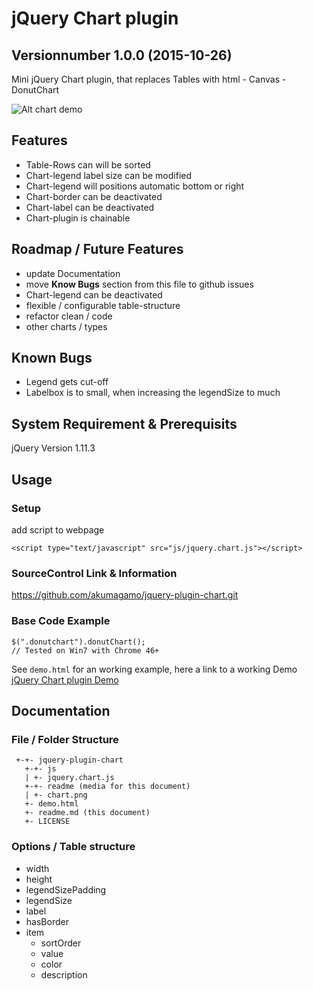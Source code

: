 # jQuery Chart plugin
## Versionnumber 1.0.0 (2015-10-26) 
Mini jQuery Chart plugin, that replaces Tables with html - Canvas - DonutChart

![Alt chart demo](/path/to/img.jpg "Chart Demo")  

## Features
* Table-Rows can will be sorted
* Chart-legend label size can be modified
* Chart-legend will positions automatic bottom or right
* Chart-border can be deactivated
* Chart-label can be deactivated
* Chart-plugin is chainable

## Roadmap / Future Features
* update Documentation
* move **Know Bugs** section from this file to github issues
* Chart-legend can be deactivated
* flexible / configurable table-structure
* refactor clean / code
* other charts / types

## Known Bugs
* Legend gets cut-off 
* Labelbox is to small, when increasing the legendSize to much

## System Requirement & Prerequisits
jQuery Version 1.11.3

## Usage

### Setup
add script to webpage
    
	<script type="text/javascript" src="js/jquery.chart.js"></script>

### SourceControl Link & Information
https://github.com/akumagamo/jquery-plugin-chart.git

### Base Code Example

	$(".donutchart").donutChart();
	// Tested on Win7 with Chrome 46+

See ```demo.html``` for an working example, here a link to a working Demo [jQuery Chart plugin Demo](https://rawgit.com/akumagamo/jquery-plugin-chart/master/demo.html)

## Documentation

### File / Folder Structure 
     +-+- jquery-plugin-chart
	   +-+- js
	   | +- jquery.chart.js
       +-+- readme (media for this document)
       | +- chart.png
	   +- demo.html
       +- readme.md (this document)
	   +- LICENSE 
	  
### Options / Table structure
* width
* height
* legendSizePadding
* legendSize
* label
* hasBorder
* item
    * sortOrder
    * value
    * color
    * description



